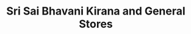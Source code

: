 ---
title: "Sri Sai Bhavani Kirana and General Stores"
url: /hyderabad/sri-sai-bhavani-kirana-and-general-stores/
shop: Dorfladen
---